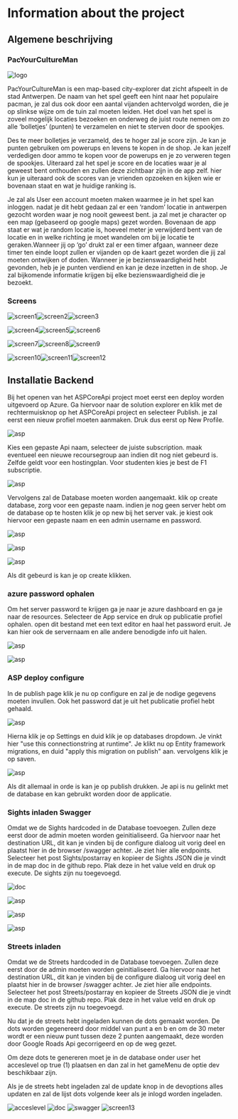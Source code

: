 # Information about the project

## Algemene beschrijving

### PacYourCultureMan

![logo](https://github.com/AP-Elektronica-ICT/CA1819-PackYourCultureMan/blob/master/img/logo.png?raw%20=%20true)

PacYourCultureMan is een map-based city-explorer dat zicht afspeelt in de stad Antwerpen.
De naam van het spel geeft een hint naar het populaire pacman, je zal dus ook door een aantal vijanden achtervolgd worden, die je op slinkse wijze om de tuin zal moeten leiden.
Het doel van het spel is zoveel mogelijk locaties bezoeken en onderweg de juist route nemen om zo alle ‘bolletjes’ (punten) te verzamelen en niet te sterven door de spookjes.
 
Des te meer bolletjes je verzameld, des te hoger zal je score zijn. Je kan je punten gebruiken om powerups en levens te kopen in de shop.
Je kan jezelf verdedigen door ammo te kopen voor de powerups en je zo verweren tegen de spookjes.
Uiteraard zal het spel je score en de locaties waar je al geweest bent onthouden en zullen deze zichtbaar zijn in de app zelf. hier kun je uiteraard ook de scores van je vrienden opzoeken en kijken wie er bovenaan staat en wat je huidige ranking is. 

Je zal als User een account moeten maken waarmee je in het spel kan inloggen. nadat je dit hebt gedaan zal er een ‘random’ locatie in antwerpen gezocht worden waar je nog nooit geweest bent. ja zal met je character op een map (gebaseerd op google maps) gezet worden. Bovenaan de app staat er wat je random locatie is, hoeveel meter je verwijderd bent van de locatie en in welke richting je moet wandelen om bij je locatie te geraken.Wanneer jij op ‘go’ drukt zal er een timer afgaan, wanneer deze timer ten einde loopt zullen er vijanden op de kaart gezet worden die jij zal moeten ontwijken of doden. Wanneer je je bezienswaardigheid hebt gevonden, heb je je punten verdiend en kan je deze inzetten in de shop. Je zal bijkomende informatie krijgen bij elke bezienswaardigheid die je bezoekt.

### Screens
![screen1](https://github.com/AP-Elektronica-ICT/CA1819-PackYourCultureMan/blob/master/img/login.jpg?raw%20=%20true)![screen2](https://github.com/AP-Elektronica-ICT/CA1819-PackYourCultureMan/blob/master/img/register.jpg?raw%20=%20true)![screen3](https://github.com/AP-Elektronica-ICT/CA1819-PackYourCultureMan/blob/master/img/startUp.jpg?raw%20=%20true)

![screen4](https://github.com/AP-Elektronica-ICT/CA1819-PackYourCultureMan/blob/master/img/zoomedOut.jpg?raw%20=%20true)![screen5](https://github.com/AP-Elektronica-ICT/CA1819-PackYourCultureMan/blob/master/img/zoomedInAndGuns.jpg?raw%20=%20true)![screen6](https://github.com/AP-Elektronica-ICT/CA1819-PackYourCultureMan/blob/master/img/shop.jpg?raw%20=%20true)

![screen7](https://github.com/AP-Elektronica-ICT/CA1819-PackYourCultureMan/blob/master/img/leaderboard.jpg?raw%20=%20true)![screen8](https://github.com/AP-Elektronica-ICT/CA1819-PackYourCultureMan/blob/master/img/score.jpg?raw%20=%20true)![screen9](https://github.com/AP-Elektronica-ICT/CA1819-PackYourCultureMan/blob/master/img/sights.jpg?raw%20=%20true)


![screen10](https://github.com/AP-Elektronica-ICT/CA1819-PackYourCultureMan/blob/master/img/detailSight.jpg?raw%20=%20true)![screen11](https://github.com/AP-Elektronica-ICT/CA1819-PackYourCultureMan/blob/master/img/skins.jpg?raw%20=%20true)![screen12](https://github.com/AP-Elektronica-ICT/CA1819-PackYourCultureMan/blob/master/img/settings.jpg?raw%20=%20true)


## Installatie Backend

Bij het openen van het ASPCoreApi project moet eerst een deploy worden uitgevoerd op Azure. Ga hiervoor naar de solution explorer
en klik met de rechtermuisknop op het ASPCoreApi project en selecteer Publish. je zal eerst een nieuw profiel moeten aanmaken. Druk dus eerst op New Profile.

![asp](https://github.com/AP-Elektronica-ICT/CA1819-PackYourCultureMan/blob/master/img/sc1.PNG?raw%20=%20true)

Kies een gepaste Api naam, selecteer de juiste subscription. maak eventueel een nieuwe recoursegroup aan indien dit nog niet gebeurd is.
Zelfde geldt voor een hostingplan. Voor studenten kies je best de F1 subscriptie.

![asp](https://github.com/AP-Elektronica-ICT/CA1819-PackYourCultureMan/blob/master/img/sc2.PNG?raw%20=%20true)

Vervolgens zal de Database moeten worden aangemaakt. klik op create database, zorg voor een gepaste naam. indien je nog geen server hebt om de database op te hosten klik je op new bij het server vak. je kiest ook hiervoor een gepaste naam en een admin username en password.

![asp](https://github.com/AP-Elektronica-ICT/CA1819-PackYourCultureMan/blob/master/img/sc3.PNG?raw%20=%20true)

![asp](https://github.com/AP-Elektronica-ICT/CA1819-PackYourCultureMan/blob/master/img/sc4.PNG?raw%20=%20true)

![asp](https://github.com/AP-Elektronica-ICT/CA1819-PackYourCultureMan/blob/master/img/sc5.PNG?raw%20=%20true)

Als dit gebeurd is kan je op create klikken.
### azure password ophalen

Om het server password te krijgen ga je naar je azure dashboard en ga je naar de resources. Selecteer de App service en druk op publicatie profiel ophalen. open dit bestand met een text editor en haal het password eruit. Je kan hier ook de servernaam en alle andere benodigde info uit halen.

![asp](https://github.com/AP-Elektronica-ICT/CA1819-PackYourCultureMan/blob/master/img/sc6.PNG?raw%20=%20true)

![asp](https://github.com/AP-Elektronica-ICT/CA1819-PackYourCultureMan/blob/master/img/sc7.PNG?raw%20=%20true)

### ASP deploy configure

In de publish page klik je nu op configure en zal je de nodige gegevens moeten invullen. Ook het password dat je uit het publicatie profiel hebt gehaald.

![asp](https://github.com/AP-Elektronica-ICT/CA1819-PackYourCultureMan/blob/master/img/sc8.PNG?raw%20=%20true)

Hierna klik je op Settings en duid klik je op databases dropdown. Je vinkt hier "use this connectionstring at runtime". 
Je klikt nu op Entity framework migrations, en duid "apply this migration on publish" aan. vervolgens klik je op saven.

![asp](https://github.com/AP-Elektronica-ICT/CA1819-PackYourCultureMan/blob/master/img/sc9.PNG?raw%20=%20true)

Als dit allemaal in orde is kan je op publish drukken. Je api is nu gelinkt met de database en kan gebruikt worden door de applicatie.

### Sights inladen Swagger

Omdat we de Sights hardcoded in de Database toevoegen. Zullen deze eerst door de admin moeten worden geinitialiseerd.
Ga hiervoor naar het destination URL, dit kan je vinden bij de configure dialoog uit vorig deel en plaatst hier in de browser /swagger achter.
Je ziet hier alle endpoints.
Selecteer het post Sights/postarray en kopieer de Sights JSON die je vindt in de map doc in de github repo. Plak deze in het value veld en druk op execute. De sights zijn nu toegevoegd.

![doc](https://github.com/AP-Elektronica-ICT/CA1819-PackYourCultureMan/blob/master/img/doc.png?raw%20=%20true)

![asp](https://github.com/AP-Elektronica-ICT/CA1819-PackYourCultureMan/blob/master/img/sc10.PNG?raw%20=%20true)

![asp](https://github.com/AP-Elektronica-ICT/CA1819-PackYourCultureMan/blob/master/img/sc11.PNG?raw%20=%20true)

![asp](https://github.com/AP-Elektronica-ICT/CA1819-PackYourCultureMan/blob/master/img/sc12.PNG?raw%20=%20true)

### Streets inladen

Omdat we de Streets hardcoded in de Database toevoegen. Zullen deze eerst door de admin moeten worden geinitialiseerd.
Ga hiervoor naar het destination URL, dit kan je vinden bij de configure dialoog uit vorig deel en plaatst hier in de browser /swagger achter.
Je ziet hier alle endpoints.
Selecteer het post Streets/postarray en kopieer de Streets JSON die je vindt in de map doc in de github repo. Plak deze in het value veld en druk op execute. De streets zijn nu toegevoegd.

Nu dat je de streets hebt ingeladen kunnen de dots gemaakt worden. De dots worden gegenereerd door middel van punt a en b en om de 30 meter wordt er een nieuw punt tussen deze 2 punten aangemaakt, deze worden door Google Roads Api gecorrigeerd en op de weg gezet.

Om deze dots te genereren moet je in de database onder user het acceslevel op true (1) plaatsen en dan zal in het gameMenu de optie dev beschikbaar zijn.

Als je de streets hebt ingeladen zal de update knop in de devoptions alles updaten en zal de lijst dots volgende keer als je inlogd worden ingeladen.

![acceslevel](https://github.com/AP-Elektronica-ICT/CA1819-PackYourCultureMan/blob/master/img/acceslevel.png?raw%20=%20true)
![doc](https://github.com/AP-Elektronica-ICT/CA1819-PackYourCultureMan/blob/master/img/doc.png?raw%20=%20true)
![swagger](https://github.com/AP-Elektronica-ICT/CA1819-PackYourCultureMan/blob/master/img/swaggerstreet.png?raw%20=%20true)
![screen13](https://github.com/AP-Elektronica-ICT/CA1819-PackYourCultureMan/blob/master/img/devOptions.jpg?raw%20=%20true)
